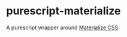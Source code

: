 # purescript-materialize
A purescript wrapper around [Materialize CSS](http://materializecss.com/about.html).
